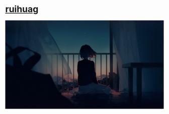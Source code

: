 # [ruihuag](https://guanruihua.github.io/#/)

![](/__assets__/001.jpg)

<!-- [![Build Status](https://github.com/atelier-anchor/smiley-sans/workflows/build/badge.svg)](https://github.com/atelier-anchor/smiley-sans/actions) -->
<!-- [![GitHub release](https://img.shields.io/github/release/atelier-anchor/smiley-sans/all.svg)](https://github.com/atelier-anchor/smiley-sans/releases/latest) -->